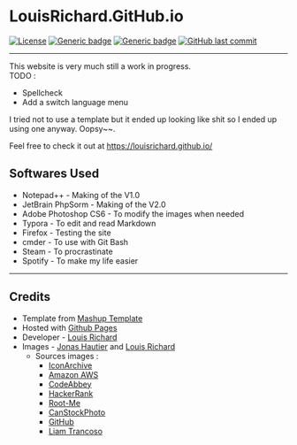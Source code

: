 # LouisRichard.GitHub.io
[![License](https://img.shields.io/badge/Licence-BSD--3-informational?style=for-the-badge)](https://opensource.org/licenses/BSD-3-Clause)
[![Generic badge](https://img.shields.io/badge/Status-WiP-red.svg?style=for-the-badge)](#)
[![Generic badge](https://img.shields.io/badge/Website-Up-green.svg?style=for-the-badge)](https://louisrichard.github.io/)
[![GitHub last commit](https://img.shields.io/github/last-commit/LouisRichard/LouisRichard.github.io?style=for-the-badge)](#)

****

This website is very much still a work in progress.  
TODO :
* Spellcheck  
* Add a switch language menu

I tried not to use a template but it ended up looking like shit so I ended up using one anyway. Oopsy~~. 

Feel free to check it out at https://louisrichard.github.io/ 

## Softwares Used
*  Notepad++ - Making of the V1.0  
*  JetBrain PhpSorm - Making of the V2.0  
*  Adobe Photoshop CS6 - To modify the images when needed  
*  Typora - To edit and read Markdown  
*  Firefox - Testing the site  
*  cmder - To use with Git Bash  
*  Steam - To procrastinate  
*  Spotify - To make my life easier
****

## Credits
* Template from [Mashup Template](http://www.mashup-template.com/)  
* Hosted with [Github Pages](https://www.pages.github.com/)  
* Developer - [Louis Richard](https://www.github.com/louisrichard/) 
* Images - [Jonas Hautier](https://www.github.com/jonashau/) and [Louis Richard](https://www.github.com/louisrichard/)  
  * Sources images :  
    * [IconArchive](https://iconarchive.com/)  
    * [Amazon AWS](https://aws.amazon.com/)  
    * [CodeAbbey](https://www.codeabbey.com/)  
    * [HackerRank](https://www.hackerrank.com/)  
    * [Root-Me](https://www.root-me.org/)  
    * [CanStockPhoto](https://www.canstockphoto.fr/)  
    * [GitHub](https://www.github.com/)  
    * [Liam Trancoso](https://www.instagram.com/liamtrxn.exe/)  